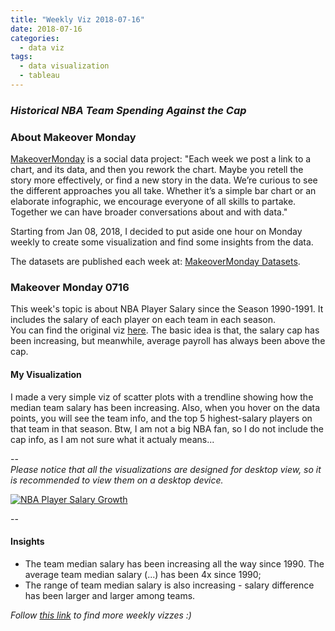 ```yaml
---
title: "Weekly Viz 2018-07-16"
date: 2018-07-16
categories:
  - data viz
tags:
  - data visualization
  - tableau
---
```


### *Historical NBA Team Spending Against the Cap*


### About Makeover Monday

[MakeoverMonday](http://www.makeovermonday.co.uk/) is a social data project:
"Each week we post a link to a chart, and its data, and then you rework the chart.
Maybe you retell the story more effectively, or find a new story in the data.
We’re curious to see the different approaches you all take. Whether it’s a simple bar chart or an elaborate infographic, we encourage everyone of all skills to partake.
Together we can have broader conversations about and with data."

Starting from Jan 08, 2018, I decided to put aside one hour on Monday weekly to create some visualization and find some insights from the data.

The datasets are published each week at: [MakeoverMonday Datasets](http://www.makeovermonday.co.uk/data/).


### Makeover Monday 0716

This week's topic is about NBA Player Salary since the Season 1990-1991. It includes the salary of each player on each team in each season.  
You can find the original viz [here](https://www.whatsthecap.com/nba/salary-cap/). The basic idea is that, the salary cap has been increasing, but meanwhile, average payroll has always been above the cap.   

#### My Visualization

I made a very simple viz of scatter plots with a trendline showing how the median team salary has been increasing. Also, when you hover on the data points, you will see the team info, and the top 5 highest-salary players on that team in that season. Btw, I am not a big NBA fan, so I do not include the cap info, as I am not sure what it actualy means...  

--  
*Please notice that all the visualizations are designed for desktop view, so it is recommended to view them on a desktop device.*  

<div class='tableauPlaceholder' id='viz1531796266340' style='position: relative'>
<noscript><a href='#'>
  <img alt='NBA Player Salary Growth ' src='https:&#47;&#47;public.tableau.com&#47;static&#47;images&#47;Ma&#47;MakeOverMonday0716&#47;NBAPlayerSalaryGrowth&#47;1_rss.png' style='border: none' />
</a></noscript>
<object class='tableauViz'  style='display:none;'>
  <param name='host_url' value='https%3A%2F%2Fpublic.tableau.com%2F' />
  <param name='embed_code_version' value='3' />
  <param name='site_root' value='' />
  <param name='name' value='MakeOverMonday0716&#47;NBAPlayerSalaryGrowth' />
  <param name='tabs' value='no' />
  <param name='toolbar' value='yes' />
  <param name='static_image' value='https:&#47;&#47;public.tableau.com&#47;static&#47;images&#47;Ma&#47;MakeOverMonday0716&#47;NBAPlayerSalaryGrowth&#47;1.png' />
  <param name='animate_transition' value='yes' />
  <param name='display_static_image' value='yes' />
  <param name='display_spinner' value='yes' />
  <param name='display_overlay' value='yes' />
  <param name='display_count' value='yes' />
  <param name='filter' value='publish=yes' />
</object></div>              
<script type='text/javascript'>    
  var divElement = document.getElementById('viz1531796266340');              
  var vizElement = divElement.getElementsByTagName('object')[0];           
  vizElement.style.width='800px';vizElement.style.height='627px';          
  var scriptElement = document.createElement('script');                   
  scriptElement.src = 'https://public.tableau.com/javascripts/api/viz_v1.js';   
  vizElement.parentNode.insertBefore(scriptElement, vizElement);              
</script>  

--  

#### Insights
* The team median salary has been increasing all the way since 1990. The average team median salary (...) has been 4x since 1990;    
* The range of team median salary is also increasing - salary difference has been larger and larger among teams.  


*Follow [this link](https://yudong-94.github.io/personal-website/project/MakeOverMonday2018/) to find more weekly vizzes :)*